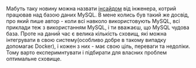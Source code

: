 Мабуть таку новину можна назвати [інсайдом](https://blog.sesse.net/blog/tech/2021-12-05-16-41_leaving_mysql.html) від інженера, котрий працював над базою даних MySQL. В мене колись був такий же досвід, про який пише автор - коли всі навколо використовують MySQL, всі приклади теж з використанням MySQL, і ти вважаєш, що MySQL чудова база. Проте на даний час є велика кількість сховищ, які можна інтегрувати в свою систему(особливо добре в такому випадку допомагає Docker), і кожен з них - має свою ціль, переваги та недоліки. Тому варто експеримнтувати і підбирати для власних проблем оптимальне сховище. 
